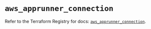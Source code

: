 # `aws_apprunner_connection`

Refer to the Terraform Registry for docs: [`aws_apprunner_connection`](https://registry.terraform.io/providers/hashicorp/aws/5.35.0/docs/resources/apprunner_connection).
